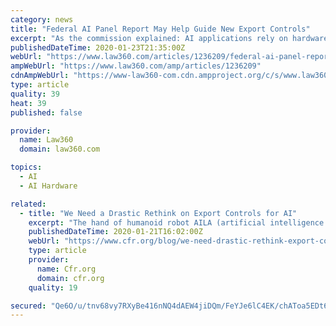 ```yaml
---
category: news
title: "Federal AI Panel Report May Help Guide New Export Controls"
excerpt: "As the commission explained: AI applications rely on hardware, and currently that hardware is almost exclusively powered by semiconductors. Generally, countries with greater access to high-end computer chips will have an inherent advantage in their ability to deploy high-performing AI algorithms. The demand for semiconductors to enable AI ..."
publishedDateTime: 2020-01-23T21:35:00Z
webUrl: "https://www.law360.com/articles/1236209/federal-ai-panel-report-may-help-guide-new-export-controls"
ampWebUrl: "https://www.law360.com/amp/articles/1236209"
cdnAmpWebUrl: "https://www-law360-com.cdn.ampproject.org/c/s/www.law360.com/amp/articles/1236209"
type: article
quality: 39
heat: 39
published: false

provider:
  name: Law360
  domain: law360.com

topics:
  - AI
  - AI Hardware

related:
  - title: "We Need a Drastic Rethink on Export Controls for AI"
    excerpt: "The hand of humanoid robot AILA (artificial intelligence lightweight android) operates a switchboard during a demonstration by the German research centre for artificial intelligence at the CeBit computer fair in Hanover REUTERS/Fabrizio Bensch Before export controls for AI are codified, the U.S. government needs to assess its past controls on ..."
    publishedDateTime: 2020-01-21T16:02:00Z
    webUrl: "https://www.cfr.org/blog/we-need-drastic-rethink-export-controls-ai"
    type: article
    provider:
      name: Cfr.org
      domain: cfr.org
    quality: 19

secured: "Qe6O/u/tnv68vy7RXyBe416nNQ4dAEW4jiDQm/FeYJe6lC4EK/chAToa5EDt6bZvEoa+c2QxwGSgGcx4fw6LnbmNhfMtKojnOksfb+jt3oQ9o+Gcnfb+wfBK+UjN5oZRephoylzEP3MixjQyDwWOZifhZz7gyLDsdblsKmXH5/ABJzGdTsnMXGqt49fNsGB7Axrmy5uAZciqbF9UjldLX3zKuYoC4Zg8IuTUTwxOqVGbYps+Si3gkBlt9kak81MrmmfPTdjyWVcH00KdTEvmgFuL2M4ABkCEQGhrTVlqlOm3aOwnzCR65tvoM/6SP7MS;UFOO/CAWzElv5HIWCfjLXA=="
---
```



